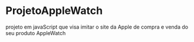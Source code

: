 # ProjetoAppleWatch
projeto em javaScript que visa imitar o site da Apple de compra e venda do seu produto AppleWatch
